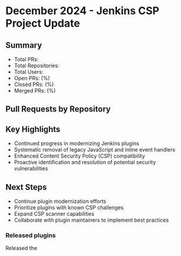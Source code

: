 # December 2024 - Jenkins CSP Project Update

## Summary
- Total PRs: 
- Total Repositories: 
- Total Users: 
- Open PRs:  (%)
- Closed PRs:  (%)
- Merged PRs:  (%)

## Pull Requests by Repository


## Key Highlights
- Continued progress in modernizing Jenkins plugins
- Systematic removal of legacy JavaScript and inline event handlers
- Enhanced Content Security Policy (CSP) compatibility
- Proactive identification and resolution of potential security vulnerabilities

## Next Steps
- Continue plugin modernization efforts
- Prioritize plugins with known CSP challenges
- Expand CSP scanner capabilities
- Collaborate with plugin maintainers to implement best practices

### Released plugins

 Released the [](https://github.com/)
